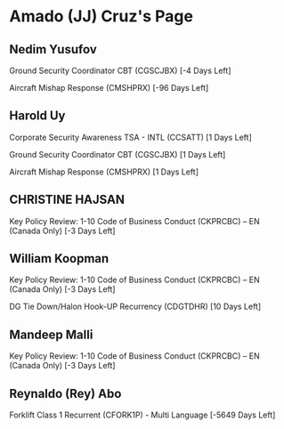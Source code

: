 # Amado (JJ) Cruz's Page

## Nedim Yusufov
Ground Security Coordinator CBT (CGSCJBX) [-4 Days Left]


Aircraft Mishap Response (CMSHPRX) [-96 Days Left]

## Harold Uy
Corporate Security Awareness TSA - INTL (CCSATT) [1 Days Left]


Ground Security Coordinator CBT (CGSCJBX) [1 Days Left]


Aircraft Mishap Response (CMSHPRX) [1 Days Left]

## CHRISTINE HAJSAN
Key Policy Review: 1-10 Code of Business Conduct (CKPRCBC) – EN (Canada Only) [-3 Days Left]

## William Koopman
Key Policy Review: 1-10 Code of Business Conduct (CKPRCBC) – EN (Canada Only) [-3 Days Left]


DG Tie Down/Halon Hook-UP Recurrency (CDGTDHR) [10 Days Left]

## Mandeep Malli
Key Policy Review: 1-10 Code of Business Conduct (CKPRCBC) – EN (Canada Only) [-3 Days Left]

## Reynaldo (Rey) Abo
Forklift Class 1 Recurrent (CFORK1P) - Multi Language [-5649 Days Left]

